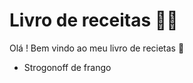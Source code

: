 # Livro de receitas :man_cook:

Olá ! Bem vindo ao meu livro de recietas :clap:

- Strogonoff de frango